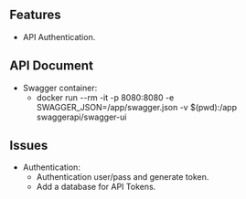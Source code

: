## Features
- API Authentication.

## API Document
* Swagger container:
	* docker run --rm -it -p 8080:8080 -e SWAGGER_JSON=/app/swagger.json -v $(pwd):/app swaggerapi/swagger-ui

## Issues
* Authentication:
	* Authentication user/pass and generate token.
	* Add a database for API Tokens.